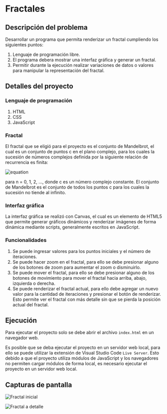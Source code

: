 # Fractales

## Descripción del problema

Desarrollar un programa que permita renderizar un fractal cumpliendo los siguientes puntos:

1. Lenguaje de programación libre.
2. El programa debera mostrar una interfaz gráfica y generar un fractal.
3. Permitir durante la ejecución realizar variaciones de datos o valores para manipular la representación del fractal.

## Detalles del proyecto

### Lenguaje de programación
1. HTML
2. CSS
3. JavaScript

### Fractal
El fractal que se eligió para el proyecto es el conjunto de Mandelbrot, el cual es un conjunto de puntos c en el plano complejo, para los cuales la sucesión de números complejos definida por la siguiente relación de recurrencia es finita:

![equation](https://latex.codecogs.com/gif.latex?z_{n&plus;1}&space;=&space;z_{n}^{2}&space;&plus;&space;c)

para n = 0, 1, 2, ..., donde c es un número complejo constante. El conjunto de Mandelbrot es el conjunto de todos los puntos c para los cuales la sucesión no tiende al infinito.

### Interfaz gráfica

La interfaz gráfica se realizó con Canvas, el cual es un elemento de HTML5 que permite generar gráficos dinámicos y renderizar imágenes de forma dinámica mediante scripts, generalmente escritos en JavaScript.

### Funcionalidades

1. Se puede ingresar valores para los puntos iniciales y el número de iteraciones.
2. Se puede hacer zoom en el fractal, para ello se debe presionar alguno de los botones de zoom para aumentar el zoom o disminuirlo.
3. Se puede mover el fractal, para ello se debe presionar alguno de los botones de movimiento para mover el fractal hacia arriba, abajo, izquierda o derecha.
4. Se puede renderizar el fractal actual, para ello debe agregar un nuevo valor para la cantidad de iteraciones y presionar el botón de renderizar. Esto permite ver el fractal con más detalle sin que se pierda la posición actual del fractal.

## Ejecución

Para ejecutar el proyecto solo se debe abrir el archivo `index.html` en un navegador web.

Es posible que se deba ejecutar el proyecto en un servidor web local, para ello se puede utilizar la extensión de Visual Studio Code `Live Server`. Esto debido a que el proyecto utiliza módulos de JavaScript y los navegadores no permiten cargar módulos de forma local, es necesario ejecutar el proyecto en un servidor web local.

## Capturas de pantalla

![Fractal inicial](https://github.com/Gustavoand39/Fractal-Mandelbrot/assets/111763968/ee06d3a1-f645-471b-a331-259ec70eecd3)

![Fractal a detalle](https://github.com/Gustavoand39/Fractal-Mandelbrot/assets/111763968/b33c5331-dd22-4452-a872-3fb90161f30d)
